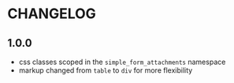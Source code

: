 # CHANGELOG

## 1.0.0

* css classes scoped in the `simple_form_attachments` namespace
* markup changed from `table` to `div` for more flexibility

